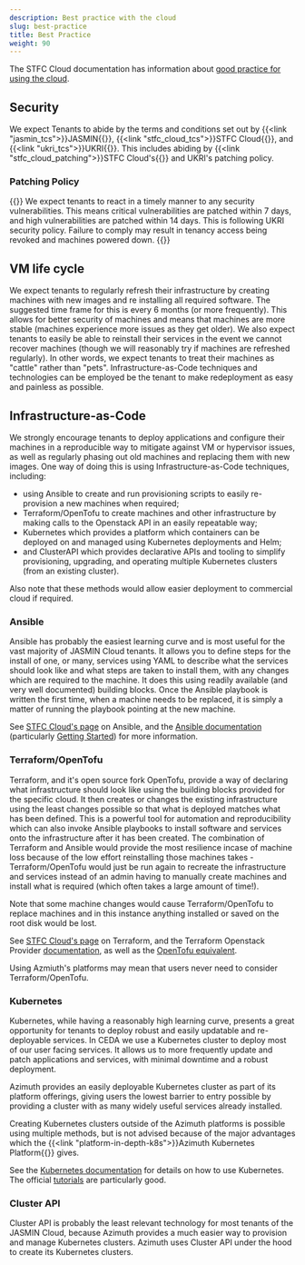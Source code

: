 ```yaml
---
description: Best practice with the cloud
slug: best-practice
title: Best Practice
weight: 90
---
```



The STFC Cloud documentation has information about [good practice for using the cloud](https://stfc.atlassian.net/wiki/spaces/CLOUDKB/pages/211845339/Virtual+Machine+Best+Practises).


## Security

We expect Tenants to abide by the terms and conditions set out by
{{<link "jasmin_tcs">}}JASMIN{{</link>}}, {{<link "stfc_cloud_tcs">}}STFC Cloud{{</link>}},
and {{<link "ukri_tcs">}}UKRI{{</link>}}.
This includes abiding by {{<link "stfc_cloud_patching">}}STFC Cloud's{{</link>}} and UKRI's patching policy.

### Patching Policy

{{<alert alert-type="danger">}}
We expect tenants to react in a timely manner to any security vulnerabilities.
This means critical vulnerabilities are patched within 7 days, and high
vulnerabilities are patched within 14 days. This is following UKRI security
policy. Failure to comply may result in tenancy access being revoked and
machines powered down.
{{</alert>}}

## VM life cycle

We expect tenants to regularly refresh their infrastructure by creating machines with new images and re installing all required software. The suggested time frame for this is every 6 months (or more frequently). This allows for better security of machines and means that machines are more stable (machines experience more issues as they get older). We also expect tenants to easily be able to reinstall their services in the event we cannot recover machines (though we will reasonably try if machines are refreshed regularly). In other words, we expect tenants to treat their machines as "cattle" rather than "pets". Infrastructure-as-Code techniques and technologies can be employed be the tenant to make redeployment as easy and painless as possible.

## Infrastructure-as-Code

We strongly encourage tenants to deploy applications and configure their machines in a reproducible way to mitigate against VM or hypervisor issues, as well as regularly phasing out old machines and replacing them with new images. One way of doing this is using Infrastructure-as-Code techniques, including:

- using Ansible to create and run provisioning scripts to easily re-provision a new machines when required;
- Terraform/OpenTofu to create machines and other infrastructure by making calls to the Openstack API in an easily repeatable way;
- Kubernetes which provides a platform which containers can be deployed on and managed using Kubernetes deployments and Helm;
- and ClusterAPI which provides declarative APIs and tooling to simplify provisioning, upgrading, and operating multiple Kubernetes clusters (from an existing cluster).

Also note that these methods would allow easier deployment to commercial cloud if required.

### Ansible

Ansible has probably the easiest learning curve and is most useful for the vast majority of JASMIN Cloud tenants. It allows you to define steps for the install of one, or many, services using YAML to describe what the services should look like and what steps are taken to install them, with any changes which are required to the machine. It does this using readily available (and very well documented) building blocks. Once the Ansible playbook is written the first time, when a machine needs to be replaced, it is simply a matter of running the playbook pointing at the new machine.

See [STFC Cloud's page](https://stfc.atlassian.net/wiki/spaces/CLOUDKB/pages/1736734/Ansible) on Ansible, and the [Ansible documentation](https://docs.ansible.com/) (particularly [Getting Started](https://docs.ansible.com/ansible/latest/getting_started/index.html)) for more information.

### Terraform/OpenTofu

Terraform, and it's open source fork OpenTofu, provide a way of declaring what infrastructure should look like using the building blocks provided for the specific cloud. It then creates or changes the existing infrastructure using the least changes possible so that what is deployed matches what has been defined. This is a powerful tool for automation and reproducibility which can also invoke Ansible playbooks to install software and services onto the infrastructure after it has been created. The combination of Terraform and Ansible would provide the most resilience incase of machine loss because of the low effort reinstalling those machines takes - Terraform/OpenTofu would just be run again to recreate the infrastructure and services instead of an admin having to manually create machines and install what is required (which often takes a large amount of time!).

Note that some machine changes would cause Terraform/OpenTofu to replace machines and in this instance anything installed or saved on the root disk would be lost.

See [STFC Cloud's page](https://stfc.atlassian.net/wiki/spaces/CLOUDKB/pages/1736760/Terraform) on Terraform, and the Terraform Openstack Provider [documentation](https://registry.terraform.io/providers/terraform-provider-openstack/openstack/latest/docs), as well as the [OpenTofu equivalent](https://search.opentofu.org/provider/terraform-provider-openstack/openstack/v2.1.0).

Using Azmiuth's platforms may mean that users never need to consider Terraform/OpenTofu.

### Kubernetes

Kubernetes, while having a reasonably high learning curve, presents a great opportunity for tenants to deploy robust and easily updatable and re-deployable services. In CEDA we use a Kubernetes cluster to deploy most of our user facing services. It allows us to more frequently update and patch applications and services, with minimal downtime and a robust deployment.

Azimuth provides an easily deployable Kubernetes cluster as part of its platform offerings, giving users the lowest barrier to entry possible by providing a cluster with as many widely useful services already installed.

Creating Kubernetes clusters outside of the Azimuth platforms is possible using multiple methods, but is not advised because of the major advantages which the  {{<link "platform-in-depth-k8s">}}Azimuth Kubernetes Platform{{</link>}} gives.

See the [Kubernetes documentation](https://kubernetes.io/docs/home/) for details on how to use Kubernetes. The official [tutorials](https://kubernetes.io/docs/tutorials/) are particularly good.

### Cluster API

Cluster API is probably the least relevant technology for most tenants of the JASMIN Cloud, because Azimuth provides a much easier way to provision and manage Kubernetes clusters. Azimuth uses Cluster API under the hood to create its Kubernetes clusters.

